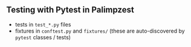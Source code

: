 ## Testing with Pytest in Palimpzest
- tests in `test_*.py` files
- fixtures in `conftest.py` and `fixtures/` (these are auto-discovered by `pytest` classes / tests)